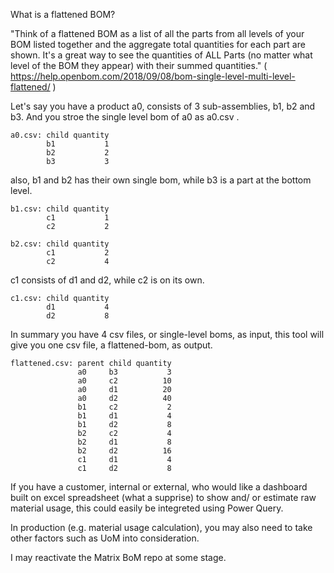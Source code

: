 What is a flattened BOM?

"Think of a flattened BOM as a list of all the parts from all levels of your BOM listed together and the aggregate total quantities for each part are shown. It's a great way to see the quantities of ALL Parts (no matter what level of the BOM they appear) with their summed quantities." ( https://help.openbom.com/2018/09/08/bom-single-level-multi-level-flattened/ )

Let's say you have a product a0, consists of 3 sub-assemblies, b1, b2 and b3. And you stroe the single level bom of a0 as a0.csv . 

    a0.csv: child quantity
            b1           1
            b2           2
            b3           3
       
also, b1 and b2 has their own single bom, while b3 is a part at the bottom level.
    
    b1.csv: child quantity
            c1           1
            c2           2

    b2.csv: child quantity
            c1           2
            c2           4

c1 consists of d1 and d2, while c2 is on its own.

    c1.csv: child quantity
            d1           4
            d2           8

In summary you have 4 csv files, or single-level boms, as input, this tool will give you one csv file, a flattened-bom, as output.

    flattened.csv: parent child quantity
                   a0     b3           3
                   a0     c2          10
                   a0     d1          20
                   a0     d2          40
                   b1     c2           2
                   b1     d1           4
                   b1     d2           8
                   b2     c2           4
                   b2     d1           8
                   b2     d2          16
                   c1     d1           4
                   c1     d2           8

If you have a customer, internal or external, who would like a dashboard built on excel spreadsheet (what a supprise) to show and/ or estimate raw material usage, this could easily be integreted using Power Query.

In production (e.g. material usage calculation), you may also need to take other factors such as UoM into consideration.

I may reactivate the Matrix BoM repo at some stage.
